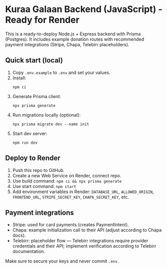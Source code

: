 # Kuraa Galaan Backend (JavaScript) - Ready for Render

This is a ready-to-deploy Node.js + Express backend with Prisma (Postgres). It includes example donation routes with recommended payment integrations (Stripe, Chapa, Telebirr placeholders).

## Quick start (local)
1. Copy `.env.example` to `.env` and set your values.
2. Install:
   ```
   npm ci
   ```
3. Generate Prisma client:
   ```
   npx prisma generate
   ```
4. Run migrations locally (optional):
   ```
   npx prisma migrate dev --name init
   ```
5. Start dev server:
   ```
   npm run dev
   ```

## Deploy to Render
1. Push this repo to GitHub.
2. Create a new Web Service on Render, connect repo.
3. Use build command: `npm ci && npx prisma generate`
4. Use start command: `npm start`
5. Add environment variables in Render: `DATABASE_URL`, `ALLOWED_ORIGIN`, `FRONTEND_URL`, `STRIPE_SECRET_KEY`, `CHAPA_SECRET_KEY`, etc.

## Payment integrations
- Stripe: used for card payments (creates PaymentIntent).
- Chapa: example initialization call to their API (adjust according to Chapa docs).
- Telebirr: placeholder flow — Telebirr integrations require provider credentials and their API; implement verification according to Telebirr documentation.

Make sure to secure your keys and never commit `.env`.
